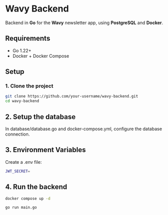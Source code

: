 # Wavy Backend

Backend in **Go** for the **Wavy** newsletter app, using **PostgreSQL** and **Docker**.

## Requirements

- Go 1.22+
- Docker + Docker Compose

## Setup

### 1. Clone the project

```bash
git clone https://github.com/your-username/wavy-backend.git
cd wavy-backend
```

## 2. Setup the database

In database/database.go and docker-compose.yml, configure the database connection.

## 3. Environment Variables

Create a .env file:

```bash
JWT_SECRET=
```

## 4. Run the backend

```bash
docker compose up -d  
```

```bash
go run main.go
```